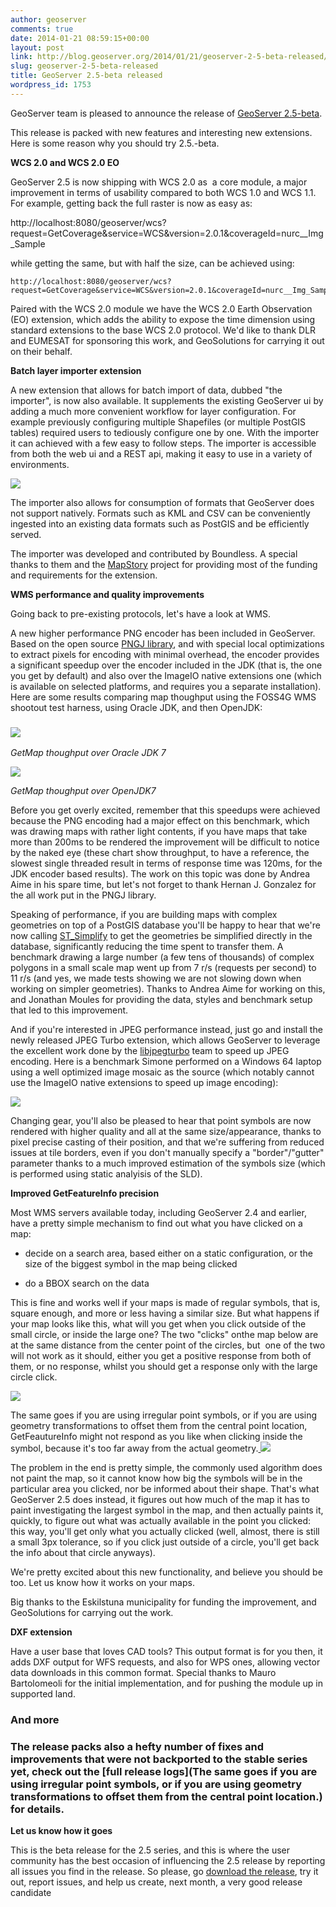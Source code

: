 ```yaml
---
author: geoserver
comments: true
date: 2014-01-21 08:59:15+00:00
layout: post
link: http://blog.geoserver.org/2014/01/21/geoserver-2-5-beta-released/
slug: geoserver-2-5-beta-released
title: GeoServer 2.5-beta released
wordpress_id: 1753
---
```


GeoServer team is pleased to announce the release of [GeoServer 2.5-beta](http://geoserver.org/display/GEOS/GeoServer+2.5-beta).

This release is packed with new features and interesting new extensions. Here is some reason why you should try 2.5.-beta.

**WCS 2.0 and WCS 2.0 EO**

GeoServer 2.5 is now shipping with WCS 2.0 as  a core module, a major improvement in terms of usability compared to both WCS 1.0 and WCS 1.1. For example, getting back the full raster is now as easy as:




http://localhost:8080/geoserver/wcs?request=GetCoverage&service=WCS&version=2.0.1&coverageId=nurc__Img_Sample

while getting the same, but with half the size, can be achieved using:

    
    http://localhost:8080/geoserver/wcs?request=GetCoverage&service=WCS&version=2.0.1&coverageId=nurc__Img_Sample&scaleFactor=0.5


Paired with the WCS 2.0 module we have the WCS 2.0 Earth Observation (EO) extension, which adds the ability to expose the time dimension using standard extensions to the base WCS 2.0 protocol.
We'd like to thank DLR and EUMESAT for sponsoring this work, and GeoSolutions for carrying it out on their behalf.

**Batch layer importer extension**

A new extension that allows for batch import of data, dubbed "the importer", is now also available. It supplements the existing GeoServer ui by adding a much more convenient workflow for layer configuration. For example previously configuring multiple Shapefiles (or multiple PostGIS tables) required users to tediously configure one by one. With the importer it can achieved with a few easy to follow steps. The importer is accessible from both the web ui and a REST api, making it easy to use in a variety of environments.


[![](http://geoserver.wpengine.com/wp-content/uploads/2014/01/Selezione_0561.png)](http://blog.geoserver.org/2014/01/21/geoserver-2-5-beta-released/selezione_056/)


The importer also allows for consumption of formats that GeoServer does not support natively. Formats such as KML and CSV can be conveniently ingested into an existing data formats such as PostGIS and be efficiently served.

The importer was developed and contributed by Boundless. A special thanks to them and the [MapStory](http://mapstory.org/) project for providing most of the funding and requirements for the extension.

**WMS performance and quality improvements**




Going back to pre-existing protocols, let's have a look at WMS.

A new higher performance PNG encoder has been included in GeoServer. Based on the open source [PNGJ library](https://code.google.com/p/pngj/), and with special local optimizations to extract pixels for encoding with minimal overhead, the encoder provides a significant speedup over the encoder included in the JDK (that is, the one you get by default) and also over the ImageIO native extensions one (which is available on selected platforms, and requires you a separate installation). Here are some results comparing map thoughput using the FOSS4G WMS shootout test harness, using Oracle JDK, and then OpenJDK:





### [![](http://geoserver.wpengine.com/wp-content/uploads/2014/01/png_oracleJdk71.png)](http://blog.geoserver.org/2014/01/21/geoserver-2-5-beta-released/png_oraclejdk7/)




_GetMap thoughput over Oracle JDK 7_


[![](http://geoserver.wpengine.com/wp-content/uploads/2014/01/png_jdk71.png)](http://blog.geoserver.org/2014/01/21/geoserver-2-5-beta-released/png_jdk7/)


_GetMap thoughput over OpenJDK7_


Before you get overly excited, remember that this speedups were achieved because the PNG encoding had a major effect on this benchmark, which was drawing maps with rather light contents, if you have maps that take more than 200ms to be rendered the improvement will be difficult to notice by the naked eye (these chart show throughput, to have a reference, the slowest single threaded result in terms of response time was 120ms, for the JDK encoder based results).
The work on this topic was done by Andrea Aime in his spare time, but let's not forget to thank Hernan J. Gonzalez for the all work put in the PNGJ library.

Speaking of performance, if you are building maps with complex geometries on top of a PostGIS database you'll be happy to hear that we're now calling [ST_Simplify](http://www.postgis.org/docs/ST_Simplify.html) to get the geometries be simplified directly in the database, significantly reducing the time spent to transfer them. A benchmark drawing a large number (a few tens of thousands) of complex polygons in a small scale map went up from 7 r/s (requests per second) to 11 r/s (and yes, we made tests showing we are not slowing down when working on simpler geometries). Thanks to Andrea Aime for working on this, and Jonathan Moules for providing the data, styles and benchmark setup that led to this improvement.

And if you're interested in JPEG performance instead, just go and install the newly released JPEG Turbo extension, which allows GeoServer to leverage the excellent work done by the [libjpegturbo](http://libjpeg-turbo.virtualgl.org/) team to speed up JPEG encoding. Here is a benchmark Simone performed on a Windows 64 laptop using a well optimized image mosaic as the source (which notably cannot use the ImageIO native extensions to speed up image encoding):

[![](http://geoserver.wpengine.com/wp-content/uploads/2014/01/jpegturbo11.png)](http://blog.geoserver.org/2014/01/21/geoserver-2-5-beta-released/jpegturbo-2/)

Changing gear, you'll also be pleased to hear that point symbols are now rendered with higher quality and all at the same size/appearance, thanks to pixel precise casting of their position, and that we're suffering from reduced issues at tile borders, even if you don't manually specify a "border"/"gutter" parameter thanks to a much improved estimation of the symbols size (which is performed using static analyisis of the SLD).

**Improved GetFeatureInfo precision**

Most WMS servers available today, including GeoServer 2.4 and earlier, have a pretty simple mechanism to find out what you have clicked on a map:



	
  * decide on a search area, based either on a static configuration, or the size of the biggest symbol in the map being clicked

	
  * do a BBOX search on the data


This is fine and works well if your maps is made of regular symbols, that is, square enough, and more or less having a similar size. But what happens if your map looks like this, what will you get when you click outside of the small circle, or inside the large one? The two "clicks" onthe map below are at the same distance from the center point of the circles, but  one of the two will not work as it should, either you get a positive response from both of them, or no response, whilst you should get a response only with the large circle click.

[![](http://geoserver.wpengine.com/wp-content/uploads/2014/01/Selezione_0531.png)](http://blog.geoserver.org/2014/01/21/geoserver-2-5-beta-released/selezione_053/)

The same goes if you are using irregular point symbols, or if you are using geometry transformations to offset them from the central point location, GetFeautureInfo might not respond as you like when clicking inside the symbol, because it's too far away from the actual geometry.[
](http://blog.geoserver.org/2014/01/21/geoserver-2-5-beta-released/selezione_053/)[![](http://geoserver.wpengine.com/wp-content/uploads/2014/01/Selezione_0551.png)](http://blog.geoserver.org/2014/01/21/geoserver-2-5-beta-released/selezione_055/)

The problem in the end is pretty simple, the commonly used algorithm does not paint the map, so it cannot know how big the symbols will be in the particular area you clicked, nor be informed about their shape. That's what GeoServer 2.5 does instead, it figures out how much of the map it has to paint investigating the largest symbol in the map, and then actually paints it, quickly, to figure out what was actually available in the point you clicked: this way, you'll get only what you actually clicked (well, almost, there is still a small 3px tolerance, so if you click just outside of a circle, you'll get back the info about that circle anyways).

We're pretty excited about this new functionality, and believe you should be too. Let us know how it works on your maps.

Big thanks to the Eskilstuna municipality for funding the improvement, and GeoSolutions for carrying out the work.

**DXF extension**

Have a user base that loves CAD tools? This output format is for you then, it adds DXF output for WFS requests, and also for WPS ones, allowing vector data downloads in this common format. Special thanks to Mauro Bartolomeoli for the initial implementation, and for pushing the module up in supported land.


### **And more**




### The release packs also a hefty number of fixes and improvements that were not backported to the stable series yet, check out the [full release logs](The same goes if you are using irregular point symbols, or if you are using geometry transformations to offset them from the central point location.) for details.


**Let us know how it goes**

This is the beta release for the 2.5 series, and this is where the user community has the best occasion of influencing the 2.5 release by reporting all issues you find in the release. So please, go [download the release](http://geoserver.org/display/GEOS/GeoServer+2.5-beta), try it out, report issues, and help us create, next month, a very good release candidate


